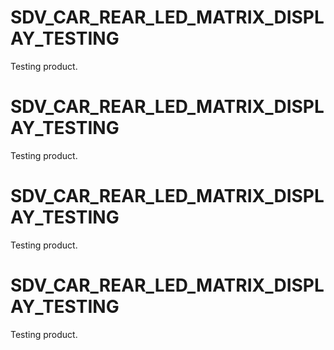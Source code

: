# SDV_CAR_REAR_LED_MATRIX_DISPLAY_TESTING
Testing product.
# SDV_CAR_REAR_LED_MATRIX_DISPLAY_TESTING
Testing product.
# SDV_CAR_REAR_LED_MATRIX_DISPLAY_TESTING
Testing product.
# SDV_CAR_REAR_LED_MATRIX_DISPLAY_TESTING
Testing product.

